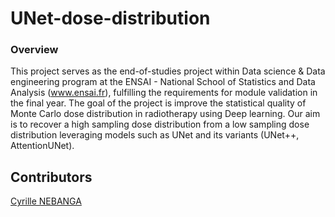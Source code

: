 # UNet-dose-distribution

### Overview 

This project serves as the end-of-studies project within Data science & Data engineering program at the ENSAI - National School of Statistics and Data Analysis (www.ensai.fr), fulfilling the requirements for module validation in the final year. The goal of the project is improve the statistical quality of Monte Carlo dose distribution in radiotherapy using Deep learning. Our aim is to recover a high sampling dose distribution from a low sampling dose distribution leveraging models such as UNet and its variants (UNet++, AttentionUNet).

## Contributors
[Cyrille NEBANGA](https://github.com/odi77)